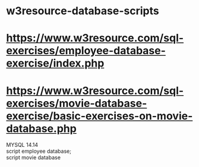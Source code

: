 # w3resource-database-scripts <br />
# https://www.w3resource.com/sql-exercises/employee-database-exercise/index.php <br />
# https://www.w3resource.com/sql-exercises/movie-database-exercise/basic-exercises-on-movie-database.php <br />

MYSQL 14.14 <br />
script employee database; <br />
script movie database

